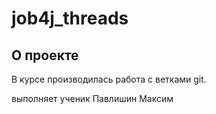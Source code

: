 # job4j_threads

## О проекте

В курсе производилась работа с ветками git.

выполняет ученик Павлишин Максим